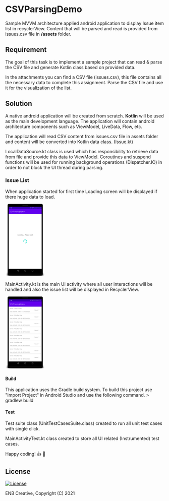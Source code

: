 # CSVParsingDemo
Sample MVVM architecture applied android application to display Issue item list in recyclerView. Content that will be parsed and read is provided from issues.csv file in **/assets** folder.

## Requirement
The goal of this task is to implement a sample project that can read & parse the CSV file and generate Kotlin class based on provided data.

In the attachments you can find a CSV file (issues.csv), this file contains all the necessary data to complete this assignment. Parse the CSV file and use it for the visualization of the list.

## Solution
A native android application will be created from scratch. **Kotlin** will be used as the main development language. The application will contain android architecture components such as ViewModel, LiveData, Flow, etc.

The application will read CSV content from issues.csv file in assets folder and content will be converted into Kotlin data class. (Issue.kt)

LocalDataSource.kt class is used which has responsibility to retrieve data from file and provide this data to ViewModel. Coroutines and suspend functions will be used for running background operations (Dispatcher.IO) in order to not block the UI thread during parsing.

### Issue List
When application started for first time Loading screen will be displayed if there huge data to load.

<img src="https://github.com/ercanduman/CSVParsingDemo/blob/master/attachments/ercanduman_csv_parsing_demo_loading_screen.png" width="25%" title="Issue List">

MainActivity.kt is the main UI activity where all user interactions will be handled and also the issue list will be displayed in RecyclerView.

<img src="https://github.com/ercanduman/CSVParsingDemo/blob/master/attachments/ercanduman_csv_parsing_demo_loaded_data_screen.png" width="25%" title="Issue List">

#### Build
This application uses the Gradle build system. To build this project use "Import Project" in Android Studio and use the following command. > gradlew build

#### Test
Test suite class (UnitTestCasesSuite.class) created to run all unit test cases with single click.

MainActivityTest.kt class created to store all UI related (Instrumented) test cases.

Happy coding! 👍 🥇

## License

[![License](https://img.shields.io/badge/License-GPL%20v3-blue.svg)](https://github.com/ercanduman/CSVParsingDemo/blob/master/LICENSE)

ENB Creative, Copyright (C) 2021
